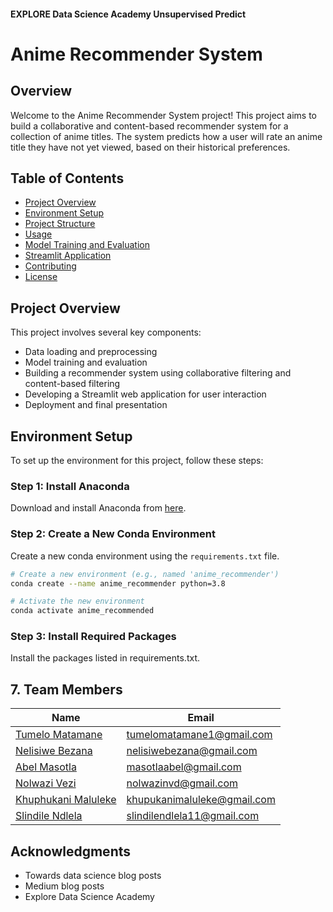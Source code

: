 
#### EXPLORE Data Science Academy Unsupervised Predict

# Anime Recommender System

## Overview

Welcome to the Anime Recommender System project! This project aims to build a collaborative and content-based recommender system for a collection of anime titles. The system predicts how a user will rate an anime title they have not yet viewed, based on their historical preferences.

## Table of Contents

- [Project Overview](#project-overview)
- [Environment Setup](#environment-setup)
- [Project Structure](#project-structure)
- [Usage](#usage)
- [Model Training and Evaluation](#model-training-and-evaluation)
- [Streamlit Application](#streamlit-application)
- [Contributing](#contributing)
- [License](#license)

## Project Overview

This project involves several key components:
- Data loading and preprocessing
- Model training and evaluation
- Building a recommender system using collaborative filtering and content-based filtering
- Developing a Streamlit web application for user interaction
- Deployment and final presentation

## Environment Setup

To set up the environment for this project, follow these steps:

### Step 1: Install Anaconda

Download and install Anaconda from [here](https://www.anaconda.com/products/distribution).

### Step 2: Create a New Conda Environment

Create a new conda environment using the `requirements.txt` file.

```bash
# Create a new environment (e.g., named 'anime_recommender')
conda create --name anime_recommender python=3.8

# Activate the new environment
conda activate anime_recommended
```

### Step 3: Install Required Packages
Install the packages listed in requirements.txt.


## 7. Team Members<a class="anchor" id="team-members"></a>
| Name                                                                                        |  Email              
|---------------------------------------------------------------------------------------------|--------------------             
| [Tumelo Matamane](https://github.com/MetaXide)                                                      |  tumelomatamane1@gmail.com
| [Nelisiwe Bezana](https://github.com/NelisiweBezana)                                                                                  | nelisiwebezana@gmail.com
| [Abel Masotla](https://github.com/Masotlaabel)                                                   | masotlaabel@gmail.com
| [Nolwazi Vezi](https://github.com/Lwazikayise)                                                | nolwazinvd@gmail.com
| [Khuphukani Maluleke](https://github.com/khupukani)                                         | khupukanimaluleke@gmail.com
| [Slindile Ndlela](https://github.com/SleeNdlela)                                                 | slindilendlela11@gmail.com


## Acknowledgments


* Towards data science blog posts
* Medium blog posts
* Explore Data Science Academy
